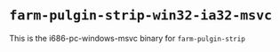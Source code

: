 # `farm-pulgin-strip-win32-ia32-msvc`

This is the i686-pc-windows-msvc binary for `farm-pulgin-strip`
